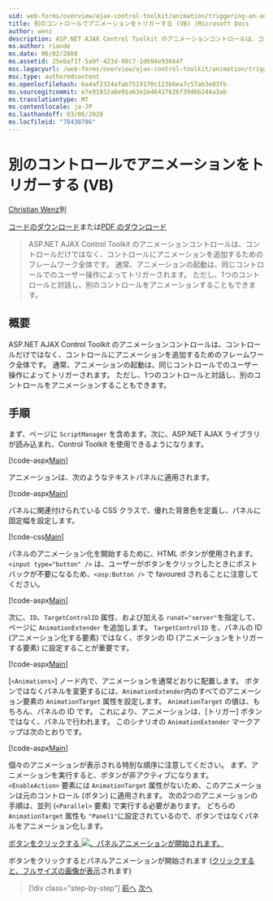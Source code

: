```yaml
---
uid: web-forms/overview/ajax-control-toolkit/animation/triggering-an-animation-in-another-control-vb
title: 別のコントロールでアニメーションをトリガーする (VB) |Microsoft Docs
author: wenz
description: ASP.NET AJAX Control Toolkit のアニメーションコントロールは、コントロールだけではなく、コントロールにアニメーションを追加するためのフレームワーク全体です。 一般に、...
ms.author: riande
ms.date: 06/02/2008
ms.assetid: 25ebaf1f-5a9f-423d-98c7-1d694e93664f
msc.legacyurl: /web-forms/overview/ajax-control-toolkit/animation/triggering-an-animation-in-another-control-vb
msc.type: authoredcontent
ms.openlocfilehash: 6a4af2324afab7519170c123b6ea7c57ab3e03fb
ms.sourcegitcommit: e7e91932a6e91a63e2e46417626f39d6b244a3ab
ms.translationtype: MT
ms.contentlocale: ja-JP
ms.lasthandoff: 03/06/2020
ms.locfileid: "78430786"
---
```

# <a name="triggering-an-animation-in-another-control-vb"></a>別のコントロールでアニメーションをトリガーする (VB)

[Christian Wenz](https://github.com/wenz)別

[コードのダウンロード](https://download.microsoft.com/download/f/9/a/f9a26acd-8df4-4484-8a18-199e4598f411/Animation8.vb.zip)または[PDF のダウンロード](https://download.microsoft.com/download/6/7/1/6718d452-ff89-4d3f-a90e-c74ec2d636a3/animation8VB.pdf)

> ASP.NET AJAX Control Toolkit のアニメーションコントロールは、コントロールだけではなく、コントロールにアニメーションを追加するためのフレームワーク全体です。 通常、アニメーションの起動は、同じコントロールでのユーザー操作によってトリガーされます。 ただし、1つのコントロールと対話し、別のコントロールをアニメーションすることもできます。

## <a name="overview"></a>概要

ASP.NET AJAX Control Toolkit のアニメーションコントロールは、コントロールだけではなく、コントロールにアニメーションを追加するためのフレームワーク全体です。 通常、アニメーションの起動は、同じコントロールでのユーザー操作によってトリガーされます。 ただし、1つのコントロールと対話し、別のコントロールをアニメーションすることもできます。

## <a name="steps"></a>手順

まず、ページに `ScriptManager` を含めます。次に、ASP.NET AJAX ライブラリが読み込まれ、Control Toolkit を使用できるようになります。

[!code-aspx[Main](triggering-an-animation-in-another-control-vb/samples/sample1.aspx)]

アニメーションは、次のようなテキストパネルに適用されます。

[!code-aspx[Main](triggering-an-animation-in-another-control-vb/samples/sample2.aspx)]

パネルに関連付けられている CSS クラスで、優れた背景色を定義し、パネルに固定幅を設定します。

[!code-css[Main](triggering-an-animation-in-another-control-vb/samples/sample3.css)]

パネルのアニメーション化を開始するために、HTML ボタンが使用されます。 `<input type="button" />` は、ユーザーがボタンをクリックしたときにポストバックが不要になるため、`<asp:Button />` で favoured されることに注意してください。

[!code-aspx[Main](triggering-an-animation-in-another-control-vb/samples/sample4.aspx)]

次に、`ID`、`TargetControlID` 属性、および加える `runat="server"`を指定して、ページに `AnimationExtender` を追加します。 `TargetControlID` を、パネルの ID (アニメーション化する要素) ではなく、ボタンの ID (アニメーションをトリガーする要素) に設定することが重要です。

[!code-aspx[Main](triggering-an-animation-in-another-control-vb/samples/sample5.aspx)]

[`<Animations>`] ノード内で、アニメーションを通常どおりに配置します。 ボタンではなくパネルを変更するには、`AnimationExtender`内のすべてのアニメーション要素の `AnimationTarget` 属性を設定します。 `AnimationTarget` の値は、もちろん、パネルの ID です。 これにより、アニメーションは、[トリガー] ボタンではなく、パネルで行われます。 このシナリオの `AnimationExtender` マークアップは次のとおりです。

[!code-aspx[Main](triggering-an-animation-in-another-control-vb/samples/sample6.aspx)]

個々のアニメーションが表示される特別な順序に注意してください。 まず、アニメーションを実行すると、ボタンが非アクティブになります。 `<EnableAction>` 要素には `AnimationTarget` 属性がないため、このアニメーションは元のコントロール (ボタン) に適用されます。 次の2つのアニメーションの手順は、並列 (`<Parallel>` 要素) で実行する必要があります。 どちらの `AnimationTarget` 属性も `"Panel1"`に設定されているので、ボタンではなくパネルをアニメーション化します。

[ボタンをクリックする ![、パネルアニメーションが開始されます。](triggering-an-animation-in-another-control-vb/_static/image2.png)](triggering-an-animation-in-another-control-vb/_static/image1.png)

ボタンをクリックするとパネルアニメーションが開始されます ([クリックすると、フルサイズの画像が表示](triggering-an-animation-in-another-control-vb/_static/image3.png)されます)

> [!div class="step-by-step"]
> [前へ](disabling-actions-during-animation-vb.md)
> [次へ](modifying-animations-from-the-server-side-vb.md)
